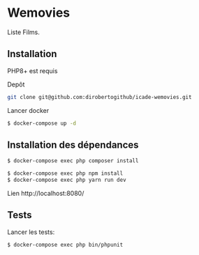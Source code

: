 Wemovies
========================

Liste Films.

Installation
------------
PHP8+ est requis

Depôt

```bash
git clone git@github.com:dirobertogithub/icade-wemovies.git
```

Lancer docker

```bash
$ docker-compose up -d
```

Installation des dépendances
----------------------------

```bash
$ docker-compose exec php composer install

$ docker-compose exec php npm install
$ docker-compose exec php yarn run dev
```

Lien http://localhost:8080/

Tests
-----

Lancer les tests:

```bash
$ docker-compose exec php bin/phpunit
```

